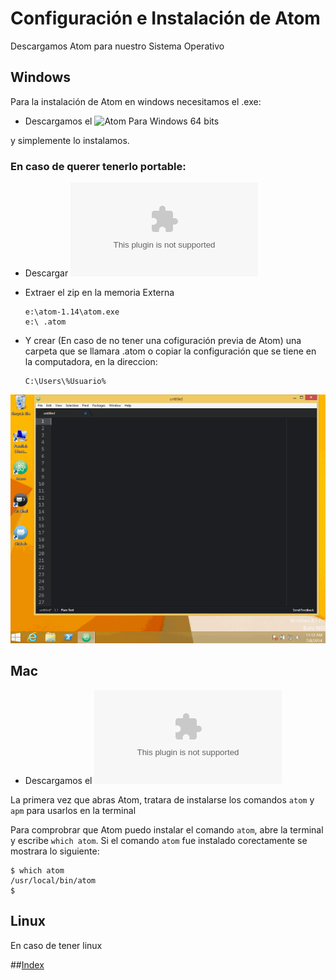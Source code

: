 # Configuración e Instalación de Atom

Descargamos Atom para nuestro Sistema Operativo


## Windows
Para la instalación de Atom en windows necesitamos el .exe:

* Descargamos el ![Atom Para Windows 64 bits](https://atom.io/download/windows_x64)

y simplemente lo instalamos.

### En caso de querer tenerlo portable:

* Descargar ![Atom portable](https://github.com/atom/atom/releases/download/v1.14.3/atom-amd64.tar.gz)

* Extraer el zip en la memoria Externa

	```
	e:\atom-1.14\atom.exe
	e:\ .atom
	```

* Y crear (En caso de no tener una cofiguración previa de Atom) una carpeta que se llamara .atom 
  o copiar la configuración que se tiene en la computadora, en la direccion: 

  ```
  C:\Users\%Usuario%
   ```
![AtomGif](Images/windows.gif)


## Mac
* Descargamos el ![Atom para Mac](https://github.com/atom/atom/releases/download/v1.14.3/atom-mac.zip)

La primera vez que abras Atom, tratara de instalarse los comandos ``` atom ``` y ``` apm ``` para usarlos en la terminal

Para comprobrar que Atom puedo instalar el comando ``` atom ```, abre la terminal y escribe ``` which atom ```. Si el comando ``` atom ``` fue instalado corectamente se mostrara lo siguiente:

```
$ which atom
/usr/local/bin/atom
$
```


## Linux
En caso de tener linux 

##[Index](README.md)
